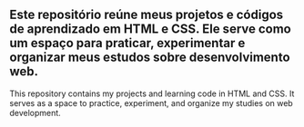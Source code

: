 Este repositório reúne meus projetos e códigos de aprendizado em **HTML** e **CSS**. Ele serve como um espaço para praticar, experimentar e organizar meus estudos sobre desenvolvimento web.
---------------------------------------------------------------------------------------------------------------------------------------------------------------------------------------------
This repository contains my projects and learning code in HTML and CSS. It serves as a space to practice, experiment, and organize my studies on web development.
